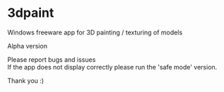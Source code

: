 # 3dpaint
Windows freeware app for 3D painting / texturing of models

Alpha version

Please report bugs and issues  
If the app does not display correctly please run the 'safe mode' version.

Thank you :)
